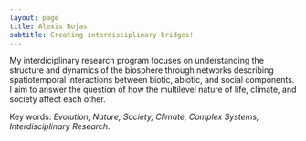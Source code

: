 ```yaml
---
layout: page
title: Alexis Rojas
subtitle: Creating interdisciplinary bridges!
---
```

My interdiciplinary research program focuses on understanding the structure and dynamics of the biosphere through networks describing spatiotemporal interactions between biotic, abiotic, and social components. I aim to answer the question of how the multilevel nature of life, climate, and society affect each other. 

Key words: _Evolution, Nature, Society, Climate, Complex Systems, Interdisciplinary Research._
